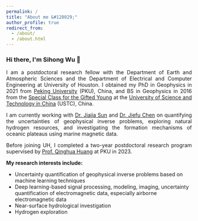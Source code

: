 ```yaml
---
permalink: /
title: "About me &#128029;"
author_profile: true
redirect_from: 
  - /about/
  - /about.html
---
```



<h3>Hi there, I'm Sihong Wu &#128075;</h3>
<p align = "justify"> 
  I am a postdoctoral research fellow with the Department of Earth and Atmospheric Sciences and the Department of Electrical and Computer Engineering at University of Houston. I obtained my PhD in Geophysics in 2021 from <a href="https://english.pku.edu.cn" target="_blank" rel="noopener noreferrer">Peking University</a> (PKU), China, and BS in Geophysics in 2016 from the <a href="[https://en.wikipedia.org/wiki/Special_Class_for_the_Gifted_Young]" target="_blank" rel="noopener noreferrer">Special Class for the Gifted Young</a> at the <a href="https://en.ustc.edu.cn/" target="_blank" rel="noopener noreferrer">University of Science and Technology in China</a> (USTC), China.
</p> 
<p align = "justify"> 
I am currently working with <a href="https://sites.google.com/view/jiajiasun" target="_blank" rel="noopener noreferrer">Dr. Jiajia Sun</a> and <a href="https://modal.ece.uh.edu/" target="_blank" rel="noopener noreferrer">Dr. Jiefu Chen</a> on quantifying the uncertainties of geophysical inverse problems, exploring natural hydrogen resources, and investigating the formation mechanisms of oceanic plateaus using marine magnetic data.
</p>
<p align = "justify"> 
Before joining UH, I completed a two-year postdoctoral research program supervised by <a href="https://scholar.google.com/citations?user=mvImZ_oAAAAJ&hl=en&oi=ao" target="_blank" rel="noopener noreferrer">Prof. Qinghua Huang</a> at PKU in 2023.
</p>
<p align = "justify"> 
<strong>My research interests include:</strong>
</p>
  
<ul>
<li>Uncertainty quantification of geophysical inverse problems based on machine learning techniques</li>
<li>Deep learning-based signal processing, modeling, imaging, uncertainty quantification of electromagnetic data, especially airborne electromagnetic data</li>
<li>Near-surface hydrological investigation</li>
<li>Hydrogen exploration</li>
</ul>


